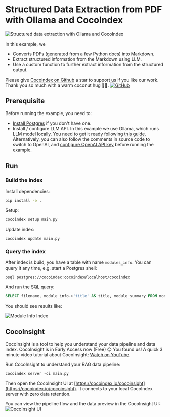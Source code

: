 # Structured Data Extraction from PDF with Ollama and CocoIndex

![Structured data extraction with Ollama and CocoIndex](https://cocoindex.io/blogs/assets/images/cocoindex-ollama-structured-extraction-from-pdf-6ee15b1e0fe304063dc78f04153fb385.png)


In this example, we

*   Converts PDFs (generated from a few Python docs) into Markdown.
*   Extract structured information from the Markdown using LLM.
*   Use a custom function to further extract information from the structured output.

Please give [Cocoindex on Github](https://github.com/cocoindex-io/cocoindex) a star to support us if you like our work. Thank you so much with a warm coconut hug 🥥🤗. [![GitHub](https://img.shields.io/github/stars/cocoindex-io/cocoindex?color=5B5BD6)](https://github.com/cocoindex-io/cocoindex)

## Prerequisite

Before running the example, you need to:

*   [Install Postgres](https://cocoindex.io/docs/getting_started/installation#-install-postgres) if you don't have one.
*   Install / configure LLM API. In this example we use Ollama, which runs LLM model locally. You need to get it ready following [this guide](https://cocoindex.io/docs/ai/llm#ollama). Alternatively, you can also follow the comments in source code to switch to OpenAI, and [configure OpenAI API key](https://cocoindex.io/docs/ai/llm#openai) before running the example.

## Run


### Build the index

Install dependencies:

```bash
pip install -e .
```

Setup:

```bash
cocoindex setup main.py
```

Update index:

```bash
cocoindex update main.py
```

### Query the index

After index is build, you have a table with name `modules_info`. You can query it any time, e.g. start a Postgres shell:

```bash
psql postgres://cocoindex:cocoindex@localhost/cocoindex
```

And run the SQL query:

```sql
SELECT filename, module_info->'title' AS title, module_summary FROM modules_info;
```
You should see results like:

![Module Info Index](https://cocoindex.io/blogs/assets/images/module_info_index-ffaec6042ec3a18eaf94bed5b227a085.png)


## CocoInsight 
CocoInsight is a tool to help you understand your data pipeline and data index. CocoInsight is in Early Access now (Free) 😊 You found us! A quick 3 minute video tutorial about CocoInsight: [Watch on YouTube](https://youtu.be/ZnmyoHslBSc?si=pPLXWALztkA710r9).

Run CocoInsight to understand your RAG data pipeline:

```
cocoindex server -ci main.py
```

Then open the CocoInsight UI at [https://cocoindex.io/cocoinsight](https://cocoindex.io/cocoinsight). It connects to your local CocoIndex server with zero data retention.

You can view the pipeline flow and the data preview in the CocoInsight UI:
![CocoInsight UI](https://cocoindex.io/blogs/assets/images/cocoinsight-edd71690dcc35b6c5cf1cb31b51b6f6f.png)
